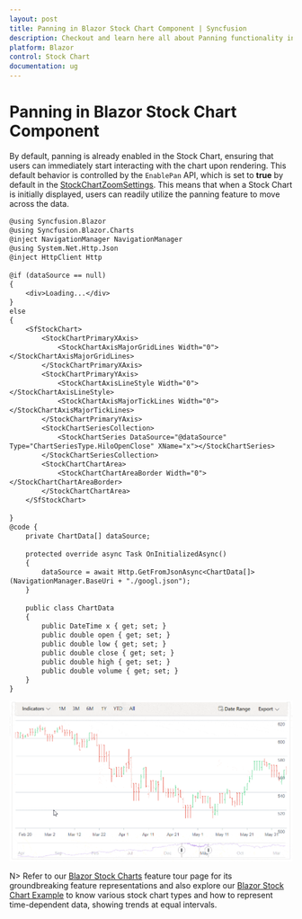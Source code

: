 ```yaml
---
layout: post
title: Panning in Blazor Stock Chart Component | Syncfusion
description: Checkout and learn here all about Panning functionality in Syncfusion Blazor Stock Chart component and more.
platform: Blazor
control: Stock Chart
documentation: ug
---
```


# Panning in Blazor Stock Chart Component 

By default, panning is already enabled in the Stock Chart, ensuring that users can immediately start interacting with the chart upon rendering. This default behavior is controlled by the `EnablePan` API, which is set to **true** by default in the [StockChartZoomSettings](https://help.syncfusion.com/cr/blazor/Syncfusion.Blazor.Charts.StockChartZoomSettings.html). This means that when a Stock Chart is initially displayed, users can readily utilize the panning feature to move across the data. 

```cshtml 
@using Syncfusion.Blazor
@using Syncfusion.Blazor.Charts
@inject NavigationManager NavigationManager
@using System.Net.Http.Json
@inject HttpClient Http

@if (dataSource == null)
{
    <div>Loading...</div>
}
else
{
    <SfStockChart>
        <StockChartPrimaryXAxis>
            <StockChartAxisMajorGridLines Width="0"></StockChartAxisMajorGridLines>
        </StockChartPrimaryXAxis>
        <StockChartPrimaryYAxis>
            <StockChartAxisLineStyle Width="0"></StockChartAxisLineStyle>
            <StockChartAxisMajorTickLines Width="0"></StockChartAxisMajorTickLines>
        </StockChartPrimaryYAxis>
        <StockChartSeriesCollection>
            <StockChartSeries DataSource="@dataSource" Type="ChartSeriesType.HiloOpenClose" XName="x"></StockChartSeries>
        </StockChartSeriesCollection>
        <StockChartChartArea>
            <StockChartChartAreaBorder Width="0"></StockChartChartAreaBorder>
        </StockChartChartArea>
    </SfStockChart>

}
@code {
    private ChartData[] dataSource;

    protected override async Task OnInitializedAsync()
    {
        dataSource = await Http.GetFromJsonAsync<ChartData[]>(NavigationManager.BaseUri + "./googl.json");
    }

    public class ChartData
    {
        public DateTime x { get; set; }
        public double open { get; set; }
        public double low { get; set; }
        public double close { get; set; }
        public double high { get; set; }
        public double volume { get; set; }
    }
}

```

![Blazor Stock Chart with Panning](images/panning.gif)

N> Refer to our [Blazor Stock Charts](https://www.syncfusion.com/blazor-components/blazor-stock-chart) feature tour page for its groundbreaking feature representations and also explore our [Blazor Stock Chart Example](https://blazor.syncfusion.com/demos/stock-chart/stock-chart?theme=bootstrap4) to know various stock chart types and how to represent time-dependent data, showing trends at equal intervals.
